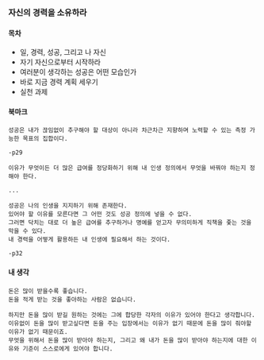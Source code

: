 ### 자신의 경력을 소유하라

#### 목차

- 일, 경력, 성공, 그리고 나 자신
- 자기 자신으로부터 시작하라
- 여러분이 생각하는 성공은 어떤 모습인가
- 바로 지금 경력 계획 세우기
- 실천 과제

#### 북마크

```
성공은 내가 끊임없이 추구해야 할 대상이 아니라 차근차근 지향하며 노력할 수 있는 측정 가능한 목표의 집합이다.

-p29
```

```
이유가 무엇이든 더 많은 급여를 정당화하기 위해 내 인생 정의에서 무엇을 바꿔야 하는지 정해야 한다.

...

성공은 나의 인생을 지지하기 위해 존재한다.
있어야 할 이유를 모른다면 그 어떤 것도 성공 정의에 넣을 수 없다.
그러면 닥치는 대로 더 높은 급여를 추구하거나 명예를 얻고자 무의미하게 직책을 좇는 것을 막을 수 있다.
내 경력을 어떻게 활용하든 내 인생에 필요해서 하는 것이다.

-p32
```

#### 내 생각

```
돈은 많이 받을수록 좋습니다.
돈을 적게 받는 것을 좋아하는 사람은 없습니다.

하지만 돈을 많이 받길 원하는 것에는 그에 합당한 각자의 이유가 있어야 한다고 생각합니다.
이유없이 돈을 많이 받고싶다면 돈을 주는 입장에서는 이유가 없기 때문에 돈을 많이 줘야할 이유가 없기 때문이죠.
무엇을 위해서 돈을 많이 받아야 하는지, 그리고 왜 내가 돈을 많이 받아야 하는지에 대한 이유와 기준이 스스로에게 있어야 합니다.
```